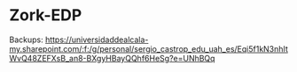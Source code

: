 # Zork-EDP

Backups:
https://universidaddealcala-my.sharepoint.com/:f:/g/personal/sergio_castrop_edu_uah_es/Eqi5f1kN3nhItWvQ48ZEFXsB_an8-BXgyHBayQQhf6HeSg?e=UNhBQq
